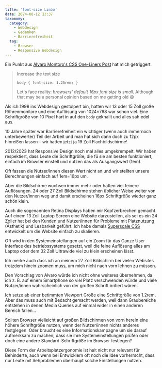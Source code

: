 ```yaml
---
title: 'font-size Limbo'
date: 2024-08-12 13:37
taxonomy:
  category:
    - Webdesign
    - Gedanken
    - Barrierefreiheit
  tag:
    - Browser
    - Responsive Webdesign
---
```

Ein Punkt aus [Alvaro Montoro's CSS One-Liners Post](https://alvaromontoro.com/blog/68055/ten-css-one-liners-for-almost-every-project) hat mich getriggert.

> Increase the text size
> 
> `body { font-size: 1.25rem; }`
> 
> Let's face reality: *browsers' default 16px font size is small*. Although that may be a personal opinion based on me getting old 😅

Als ich 1998 ins Webdesign gestolpert bin, hatten wir 13 oder 15 Zoll große Röhrenmonitore und eine Auflösung von 1024×768 war schon viel. Eine Schriftgröße von 10 Pixel hart in auf den `body` geknallt und alles sah edel aus.

10 Jahre später war Barrierefreiheit ein wichtiger (wenn auch immernoch unterbewerter) Teil der Arbeit und man hat sich dann doch zu 12px hinreißen lassen – wir hatten jetzt ja 19 Zoll Flachbildschirme!

2012/2023 hat Responsive Design noch mal alles umgekrempelt. Wir haben respektiert, dass Leute die Schriftgröße, die fü sie am besten funktioniert, einfach im Browser einstell und nutzen das als Ausgangswert (1em).

Oft fassen die Nutzer/innen diesen Wert nicht an und wir stellten unsere Berechnungen einfach auf 1em=16px um.

Aber die Bildschirme wuchsen immer mehr oder hatten viel feinere Auflösungen. 24 oder 27 Zoll Bildschirme stehen üblicher Weise weiter von den Nutzer/innen weg und damit erscheinen 16px Schriftgröße wieder ganz schön klein.

Auch die sogenannten Retina Displays haben mir Kopfzerbrechen gemacht. Auf einem 13 Zoll Laptop Screen eine Website darzustellen, als sei es ein 24 Zoller hat bei den Kunden und Nutzer/innen für Probleme mit Platznutzung (Ästhetik) und Lesbarkeit geführt. Ich habe damals [Superscale CSS](/blog/superscale-css) entwickelt um die Website einfach zu skalieren.

Oft wird in den Systemeinstellungen auf ein Zoom für das Ganze User Interface des betriebssystems gesetzt, weil die feine Auflösung alles am Laptop oder dem 32 Zoll Ultrawide viel zu klein erscheinen lässt.

Ich merke auch dass ich an meinem 27 Zoll Bildschirm bei vielen Websites trotzdem hinein zoomen muss, um mich nicht nach vorn lehnen zu müssen.

Den Vorschlag von Alvaro würde ich nicht ohne weiteres übernehmen, da ich z. B. auf einem Smartphone so viel Platz verschwenden würde und viele Nutzer/innen wahrscheinlich von der großen Schrift irritiert wären.

Ich setze ab einer betimmten Viewport Größe eine Schriftgröße von 1.2rem. Aber das muss auch mit Bedacht gemacht werden, weil dann Graubereiche entstehen in denen Media Queries auf einmal wider in einen anderen Bereich fallen…

Sollten Browser vielleicht auf großen Bildschirmen von vorn herein eine höhere Schriftgröße nutzen, wenn der Nutzer/innen nichts anderes festglegen. Oder braucht es eine Informationskampagne um sie darauf aufmerksam zu machen, dass sie ihre Systemeinstellungen prüfen oder doch eine andere Standard-Schriftgröße im Browser festlegen?

Diese Form der Arbeitsplatzergonomie ist halt nicht nur relevant für Behinderte, auch wenn bei Entwicklern oft noch die Idee vorherrscht, dass nur Leute mit Sehproblemen überhaupt solche Einstellungen nutzen.